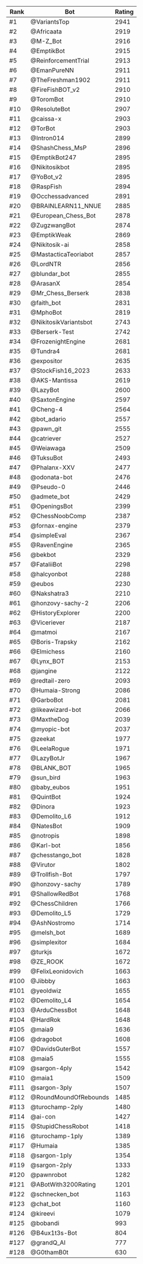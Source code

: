 Rank|Bot|Rating
---|---|---
#1|@VariantsTop|2941
#2|@Africaata|2919
#3|@M-Z_Bot|2916
#4|@EmptikBot|2915
#5|@ReinforcementTrial|2913
#6|@EmanPureNN|2911
#7|@TheFreshman1902|2911
#8|@FireFishBOT_v2|2910
#9|@ToromBot|2910
#10|@ResoluteBot|2907
#11|@caissa-x|2903
#12|@TorBot|2903
#13|@Intron014|2899
#14|@ShashChess_MsP|2896
#15|@EmptikBot247|2895
#16|@Nikitosikbot|2895
#17|@YoBot_v2|2895
#18|@RaspFish|2894
#19|@Occhessadvanced|2891
#20|@BRAINLEARN11_NNUE|2885
#21|@European_Chess_Bot|2878
#22|@ZugzwangBot|2874
#23|@EmptikWeak|2869
#24|@Nikitosik-ai|2858
#25|@MastacticaTeoriabot|2857
#26|@LordNTR|2856
#27|@blundar_bot|2855
#28|@ArasanX|2854
#29|@Mr_Chess_Berserk|2838
#30|@faith_bot|2831
#31|@MphoBot|2819
#32|@NikitosikVariantsbot|2743
#33|@Berserk-Test|2742
#34|@FrozenightEngine|2681
#35|@Tundra4|2681
#36|@expositor|2635
#37|@StockFish16_2023|2633
#38|@AKS-Mantissa|2619
#39|@LazyBot|2600
#40|@SaxtonEngine|2597
#41|@Cheng-4|2564
#42|@bot_adario|2557
#43|@pawn_git|2555
#44|@catriever|2527
#45|@Weiawaga|2509
#46|@TuksuBot|2493
#47|@Phalanx-XXV|2477
#48|@odonata-bot|2476
#49|@Pseudo-0|2446
#50|@admete_bot|2429
#51|@OpeningsBot|2399
#52|@ChessNoobComp|2387
#53|@fornax-engine|2379
#54|@simpleEval|2367
#55|@RavenEngine|2365
#56|@bekbot|2329
#57|@FataliiBot|2298
#58|@halcyonbot|2288
#59|@eubos|2230
#60|@Nakshatra3|2210
#61|@honzovy-sachy-2|2206
#62|@HistoryExplorer|2200
#63|@Viceriever|2187
#64|@matmoi|2167
#65|@Boris-Trapsky|2162
#66|@Elmichess|2160
#67|@Lynx_BOT|2153
#68|@jangine|2122
#69|@redtail-zero|2093
#70|@Humaia-Strong|2086
#71|@GarboBot|2081
#72|@likeawizard-bot|2066
#73|@MaxtheDog|2039
#74|@myopic-bot|2037
#75|@zeekat|1977
#76|@LeelaRogue|1971
#77|@LazyBotJr|1967
#78|@BLANK_BOT|1965
#79|@sun_bird|1963
#80|@baby_eubos|1951
#81|@QuintBot|1924
#82|@Dinora|1923
#83|@Demolito_L6|1912
#84|@NatesBot|1909
#85|@notropis|1898
#86|@Karl-bot|1856
#87|@chesstango_bot|1828
#88|@Virutor|1802
#89|@Trollfish-Bot|1797
#90|@honzovy-sachy|1789
#91|@ShallowRedBot|1768
#92|@ChessChildren|1766
#93|@Demolito_L5|1729
#94|@AshNostromo|1714
#95|@melsh_bot|1689
#96|@simplexitor|1684
#97|@turkjs|1672
#98|@ZE_ROOK|1672
#99|@FelixLeonidovich|1663
#100|@Jibbby|1663
#101|@yeoldwiz|1655
#102|@Demolito_L4|1654
#103|@ArduChessBot|1648
#104|@HardRok|1648
#105|@maia9|1636
#106|@dragobot|1608
#107|@DavidsGuterBot|1557
#108|@maia5|1555
#109|@sargon-4ply|1542
#110|@maia1|1509
#111|@sargon-3ply|1507
#112|@RoundMoundOfRebounds|1485
#113|@turochamp-2ply|1480
#114|@ai-con|1427
#115|@StupidChessRobot|1418
#116|@turochamp-1ply|1389
#117|@Humaia|1385
#118|@sargon-1ply|1354
#119|@sargon-2ply|1333
#120|@pawnrobot|1282
#121|@ABotWith3200Rating|1201
#122|@schnecken_bot|1163
#123|@chat_bot|1160
#124|@kireevi|1079
#125|@bobandi|993
#126|@B4ux1t3s-Bot|804
#127|@grandQ_AI|777
#128|@G0thamB0t|630
